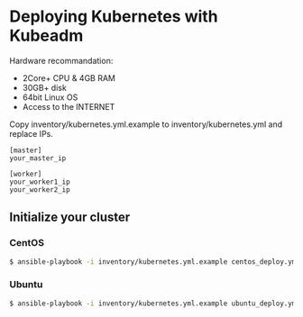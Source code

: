 # Deploying Kubernetes with Kubeadm

Hardware recommandation:

+ 2Core+ CPU & 4GB RAM
+ 30GB+ disk
+ 64bit Linux OS
+ Access to the INTERNET

Copy inventory/kubernetes.yml.example to inventory/kubernetes.yml and replace IPs.

```
[master]
your_master_ip

[worker]
your_worker1_ip
your_worker2_ip
```

## Initialize your cluster

### CentOS

```bash
$ ansible-playbook -i inventory/kubernetes.yml.example centos_deploy.yml
```

### Ubuntu

```bash
$ ansible-playbook -i inventory/kubernetes.yml.example ubuntu_deploy.yml
```
